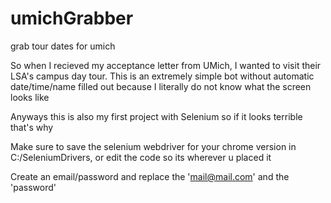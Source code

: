# umichGrabber
grab tour dates for umich

So when I recieved my acceptance letter from UMich, I wanted to visit their LSA's campus day tour. 
This is an extremely simple bot without automatic date/time/name filled out because I literally do not know what the screen looks like

Anyways this is also my first project with Selenium so if it looks terrible that's why

Make sure to save the selenium webdriver for your chrome version in C:/SeleniumDrivers, or edit the code so its wherever u placed it

Create an email/password and replace the 'mail@mail.com' and the 'password'
